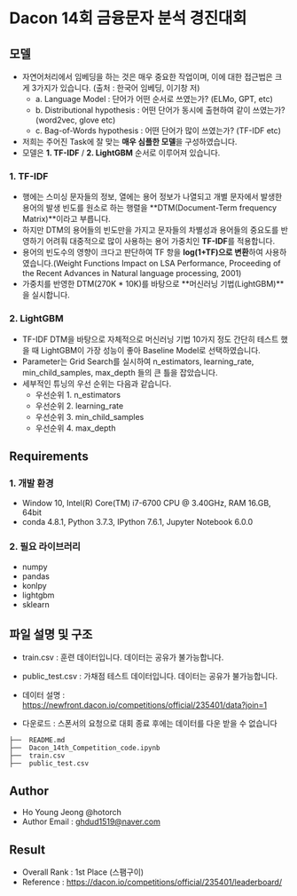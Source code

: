 # Dacon 14회 금융문자 분석 경진대회

## 모델
- 자연어처리에서 임베딩을 하는 것은 매우 중요한 작업이며, 이에 대한 접근법은 크게 3가지가 있습니다. (출처 : 한국어 임베딩, 이기창 저)
   - a. Language Model : 단어가 어떤 순서로 쓰였는가? (ELMo, GPT, etc)
   - b. Distributional hypothesis : 어떤 단어가 동시에 출현하여 같이 쓰였는가? (word2vec, glove etc)
   - c. Bag-of-Words hypothesis : 어떤 단어가 많이 쓰였는가? (TF-IDF etc)
- 저희는 주어진 Task에 잘 맞는 **매우 심플한 모델**을 구성하였습니다.
- 모델은 **1. TF-IDF** / **2. LightGBM** 순서로 이루어져 있습니다.

### 1. TF-IDF
- 행에는 스미싱 문자들의 정보, 열에는 용어 정보가 나열되고 개별 문자에서 발생한 용어의 발생 빈도를 원소로 하는 행렬을 **DTM(Document-Term frequency Matrix)**이라고 부릅니다.
- 하지만 DTM의 용어들의 빈도만을 가지고 문자들의 차별성과 용어들의 중요도를 반영하기 어려훠 대중적으로 많이 사용하는 용어 가중치인 **TF-IDF**를 적용합니다.
- 용어의 빈도수의 영향이 크다고 판단하여 TF 항을 **log(1+TF)으로 변환**하여 사용하였습니다.(Weight Functions Impact on LSA Performance, Proceeding of the Recent Advances in Natural language processing, 2001)
- 가중치를 반영한 DTM(270K * 10K)를 바탕으로 **머신러닝 기법(LightGBM)**을 실시합니다.

### 2. LightGBM
- TF-IDF DTM을 바탕으로 자체적으로 머신러닝 기법 10가지 정도 간단히 테스트 했을 때 LightGBM이 가장 성능이 좋아 Baseline Model로 선택하였습니다.
- Parameter는 Grid Search를 실시하여 n_estimators, learning_rate, min_child_samples, max_depth 들의 큰 틀을 잡았습니다.
- 세부적인 튜닝의 우선 순위는 다음과 같습니다.
   - 우선순위 1. n_estimators
   - 우선순위 2. learning_rate
   - 우선순위 3. min_child_samples
   - 우선순위 4. max_depth

## Requirements
### 1. 개발 환경
- Window 10, Intel(R) Core(TM) i7-6700 CPU @ 3.40GHz, RAM 16.GB, 64bit
- conda 4.8.1, Python 3.7.3, IPython 7.6.1, Jupyter Notebook 6.0.0

### 2. 필요 라이브러리
- numpy
- pandas
- konlpy
- lightgbm 
- sklearn 


## 파일 설명 및 구조
   - train.csv : 훈련 데이터입니다. 데이터는 공유가 불가능합니다.
   - public_test.csv : 가채점 테스트 데이터입니다. 데이터는 공유가 불가능합니다.
   
- 데이터 설명 : https://newfront.dacon.io/competitions/official/235401/data?join=1
- 다운로드 : 스폰서의 요청으로 대회 종료 후에는 데이터를 다운 받을 수 없습니다

~~~
├──  README.md
├──  Dacon_14th_Competition_code.ipynb
├──  train.csv
├──  public_test.csv
~~~
   
## Author
- Ho Young Jeong @hotorch
- Author Email : ghdud1519@naver.com


## Result
- Overall Rank : 1st Place (스팸구이)
- Reference : https://dacon.io/competitions/official/235401/leaderboard/
